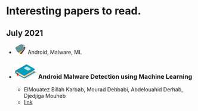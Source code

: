 # Interesting papers to read.

## July 2021

- ![Tags](imgs/tags.png) Android, Malware, ML
- ### ![Book](imgs/book.png) Android Malware Detection using Machine Learning
	- ElMouatez Billah Karbab, Mourad Debbabi, Abdelouahid Derhab, Djedjiga Mouheb
	- [link](https://link.springer.com/book/10.1007/978-3-030-74664-3)

